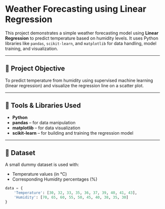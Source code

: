  # Weather Forecasting using Linear Regression

This project demonstrates a simple weather forecasting model using **Linear Regression** to predict temperature based on humidity levels. It uses Python libraries like `pandas`, `scikit-learn`, and `matplotlib` for data handling, model training, and visualization.

---

## 📌 Project Objective

To predict temperature from humidity using supervised machine learning (linear regression) and visualize the regression line on a scatter plot.

---

## 🔧 Tools & Libraries Used

- **Python**
- **pandas** – for data manipulation
- **matplotlib** – for data visualization
- **scikit-learn** – for building and training the regression model

---

## 📁 Dataset

A small dummy dataset is used with:
- Temperature values (in °C)
- Corresponding Humidity percentages (%)

```python
data = {
    'Temperature': [30, 32, 33, 35, 36, 37, 39, 40, 41, 43],
    'Humidity': [70, 65, 60, 55, 50, 45, 40, 38, 35, 30]
}

